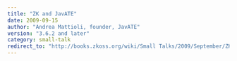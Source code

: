 ```yaml
---
title: "ZK and JavATE"
date: 2009-09-15
author: "Andrea Mattioli, founder, JavATE"
version: "3.6.2 and later"
category: small-talk
redirect_to: "http://books.zkoss.org/wiki/Small Talks/2009/September/ZK and JavATE"
---
```


